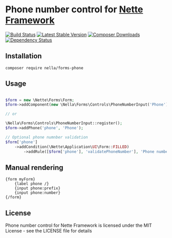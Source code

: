 Phone number control for [Nette Framework](http://nette.org)
=============================================================================================

[![Build Status](https://travis-ci.org/nella/forms-phone.svg?branch=master)](https://travis-ci.org/nella/forms-phone)
[![Latest Stable Version](https://poser.pugx.org/nella/forms-phone/version.png)](https://packagist.org/packages/nella/forms-phone)
[![Composer Downloads](https://poser.pugx.org/nella/forms-phone/d/total.png)](https://packagist.org/packages/nella/forms-phone)
[![Dependency Status](https://www.versioneye.com/user/projects/534bc4e7fe0d0774a80000f4/badge.svg?style=flat)](https://www.versioneye.com/user/projects/534bc4e7fe0d0774a80000f4)

Installation
------------

```
composer require nella/forms-phone
```

Usage
------

```php

$form = new \Nette\Forms\Form;
$form->addComponent(new \Nella\Forms\Controls\PhoneNumberInput('Phone'), 'phone');

// or

\Nella\Forms\Controls\PhoneNumberInput::register();
$form->addPhone('phone', 'Phone');

// Optional phone numnber validation
$form['phone']
	->addCondition(\Nette\Application\UI\Form::FILLED)
		->addRule([$form['phone'], 'validatePhoneNumber'], 'Phone number is invalid');

```

Manual rendering
----------------

```smarty
{form myForm}
	{label phone /}
	{input phone:prefix}
	{input phone:number}
{/form}
```

License
-------
Phone number control for Nette Framework is licensed under the MIT License - see the LICENSE file for details
